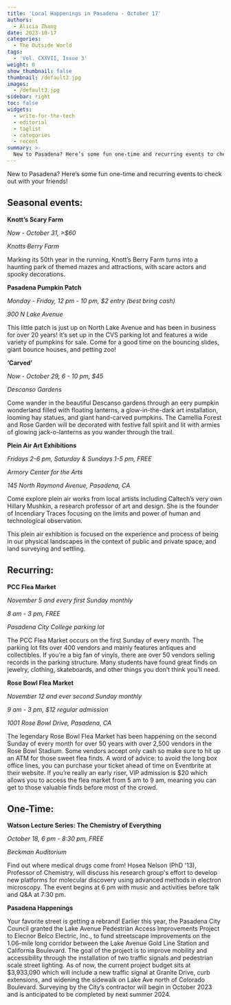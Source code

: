 ```yaml
---
title: 'Local Happenings in Pasadena - October 17'
authors:
  - Alicia Zhang
date: 2023-10-17
categories:
  - The Outside World
tags:
  - 'Vol. CXXVII, Issue 3'
weight: 0
show_thumbnail: false
thumbnail: /default3.jpg
images:
  - /default3.jpg
sidebar: right
toc: false
widgets:
  - write-for-the-tech
  - editorial
  - taglist
  - categories
  - recent
summary: >-
  New to Pasadena? Here’s some fun one-time and recurring events to check out with your friends!
---
```

New to Pasadena? Here’s some fun one-time and recurring events to check out with your friends!

## Seasonal events:

**Knott’s Scary Farm**

_Now - October 31, >$60_

_Knotts Berry Farm_

Marking its 50th year in the running, Knott’s Berry Farm turns into a haunting park of themed mazes and attractions, with scare actors and spooky decorations. 

**Pasadena Pumpkin Patch**

_Monday - Friday, 12 pm - 10 pm, $2 entry (best bring cash)_

_900 N Lake Avenue_

This little patch is just up on North Lake Avenue and has been in business for over 20 years! It’s set up in the CVS parking lot and features a wide variety of pumpkins for sale. Come for a good time on the bouncing slides, giant bounce houses, and petting zoo! 

**‘Carved’**

_Now - October 29, 6 - 10 pm, $45_

_Descanso Gardens_

Come wander in the beautiful Descanso gardens through an eery pumpkin wonderland filled with floating lanterns, a glow-in-the-dark art installation, looming hay statues, and giant hand-carved pumpkins. The Camellia Forest and Rose Garden will be decorated with festive fall spirit and lit with armies of glowing jack-o-lanterns as you wander through the trail. 

**Plein Air Art Exhibitions**

_Fridays 2-6 pm, Saturday & Sundays 1-5 pm, FREE_

_Armory Center for the Arts_

_145 North Raymond Avenue, Pasadena, CA_

Come explore plein air works from local artists including Caltech’s very own Hillary Mushkin, a research professor of art and design. She is the founder of Incendiary Traces focusing on the limits and power of human and technological observation. 

This plein air exhibition is focused on the experience and process of being in our physical landscapes in the context of public and private space, and land surveying and settling. 

## Recurring:

**PCC Flea Market**

_November 5 and every first Sunday monthly_

_8 am - 3 pm, FREE_

_Pasadena City College parking lot_

The PCC Flea Market occurs on the first Sunday of every month. The parking lot fits over 400 vendors and mainly features antiques and collectibles. If you’re a big fan of vinyls, there are over 50 vendors selling records in the parking structure. Many students have found great finds on jewelry, clothing, skateboards, and other things you don’t think you’ll need. 

**Rose Bowl Flea Market**

_November 12 and ever second Sunday monthly_

_9 am - 3 pm, $12 regular admission_

_1001 Rose Bowl Drive, Pasadena, CA_

The legendary Rose Bowl Flea Market has been happening on the second Sunday of every month for over 50 years with over 2,500 vendors in the Rose Bowl Stadium. Some vendors accept only cash so make sure to hit up an ATM for those sweet flea finds. A word of advice: to avoid the long box office lines, you can purchase your ticket ahead of time on Eventbrite at their website. If you’re really an early riser, VIP admission is $20 which allows you to access the flea market from 5 am to 9 am, meaning you can get to those valuable finds before most of the crowd.

## One-Time:

**Watson Lecture Series: The Chemistry of Everything**

_October 18, 6 pm - 8:30 pm, FREE_

_Beckman Auditorium_

Find out where medical drugs come from! Hosea Nelson (PhD '13), Professor of Chemistry, will discuss his research group's effort to develop new platforms for molecular discovery using advanced methods in electron microscopy. The event begins at 6 pm with music and activities before talk and Q&A at 7:30 pm. 

**Pasadena Happenings**

Your favorite street is getting a rebrand! Earlier this year, the Pasadena City Council granted the Lake Avenue Pedestrian Access Improvements Project to Elecnor Belco Electric, Inc., to fund streetscape improvements on the 1.06-mile long corridor between the Lake Avenue Gold Line Station and California Boulevard. The goal of the project is to improve mobility and accessibility through the installation of two traffic signals and pedestrian scale street lighting. As of now, the current project budget sits at $3,933,090 which will include a new traffic signal at Granite Drive, curb extensions, and widening the sidewalk on Lake Ave north of Colorado Boulevard. Surveying by the City’s contractor will begin in October 2023 and is anticipated to be completed by next summer 2024. 

